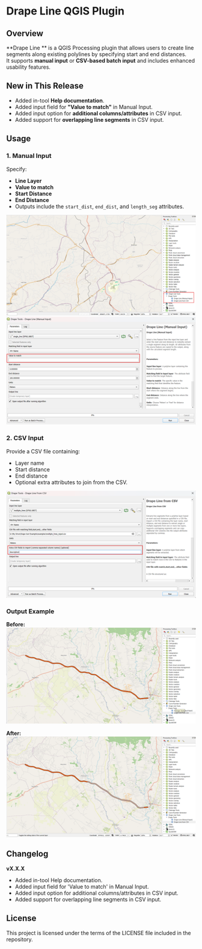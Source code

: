 # Drape Line QGIS Plugin

## Overview
**Drape Line ** is a QGIS Processing plugin that allows users to create line segments along existing polylines by specifying start and end distances.  
It supports **manual input** or **CSV-based batch input** and includes enhanced usability features.

## New in This Release
- Added in-tool **Help documentation**.
- Added input field for **"Value to match"** in Manual Input.
- Added input option for **additional columns/attributes** in CSV input.
- Added support for **overlapping line segments** in CSV input.

## Usage

### 1. Manual Input
Specify:
- **Line Layer**
- **Value to match**
- **Start Distance**
- **End Distance**
- Outputs include the `start_dist`, `end_dist`, and `length_seg` attributes.

![Manual Input](images/Screenshot-QGIS-Location.png)  
![Value to Match](images/Screenshot-QGIS-Value-to-Match.png)

### 2. CSV Input
Provide a CSV file containing:
- Layer name
- Start distance
- End distance
- Optional extra attributes to join from the CSV.

![CSV Input](images/Screenshot-QGIS-CSV-input.png)

### Output Example
**Before:**  
![Before](images/Screenshot-QGIS-Before.png)

**After:**  
![After](images/Screenshot-QGIS-After.png)

## Changelog
**vX.X.X**
- Added in-tool Help documentation.
- Added input field for 'Value to match' in Manual Input.
- Added input option for additional columns/attributes in CSV input.
- Added support for overlapping line segments in CSV input.

## License
This project is licensed under the terms of the LICENSE file included in the repository.
